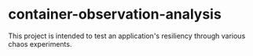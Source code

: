 # container-observation-analysis
This project is intended to test an application's resiliency through various chaos experiments.
